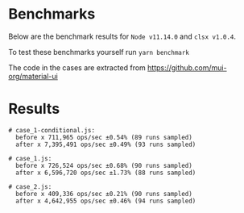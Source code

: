 # Benchmarks

Below are the benchmark results for `Node v11.14.0` and `clsx v1.0.4`.

To test these benchmarks yourself run `yarn benchmark`

The code in the cases are extracted from https://github.com/mui-org/material-ui

# Results

```
# case_1-conditional.js:
  before x 711,965 ops/sec ±0.54% (89 runs sampled)
  after x 7,395,491 ops/sec ±0.49% (93 runs sampled)

# case_1.js:
  before x 726,524 ops/sec ±0.68% (90 runs sampled)
  after x 6,596,720 ops/sec ±1.73% (88 runs sampled)

# case_2.js:
  before x 409,336 ops/sec ±0.21% (90 runs sampled)
  after x 4,642,955 ops/sec ±0.46% (94 runs sampled)
```
